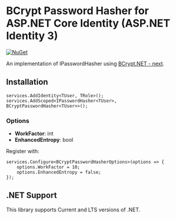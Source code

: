 # BCrypt Password Hasher for ASP.NET Core Identity (ASP.NET Identity 3)

[![NuGet](https://img.shields.io/nuget/v/ScottBrady91.AspNetCore.Identity.BCryptPasswordHasher.svg)](https://www.nuget.org/packages/ScottBrady91.AspNetCore.Identity.BCryptPasswordHasher/)

An implementation of IPasswordHasher<TUser> using [BCrypt.NET - next](https://github.com/BcryptNet/bcrypt.net).

## Installation

```
services.AddIdentity<TUser, TRole>();
services.AddScoped<IPasswordHasher<TUser>, BCryptPasswordHasher<TUser>>();
```

### Options

 - **WorkFactor**: int
 - **EnhancedEntropy**: bool

Register with:
```
services.Configure<BCryptPasswordHasherOptions>(options => {
	options.WorkFactor = 10;
	options.EnhancedEntropy = false;
});
```

## .NET Support

This library supports Current and LTS versions of .NET.
